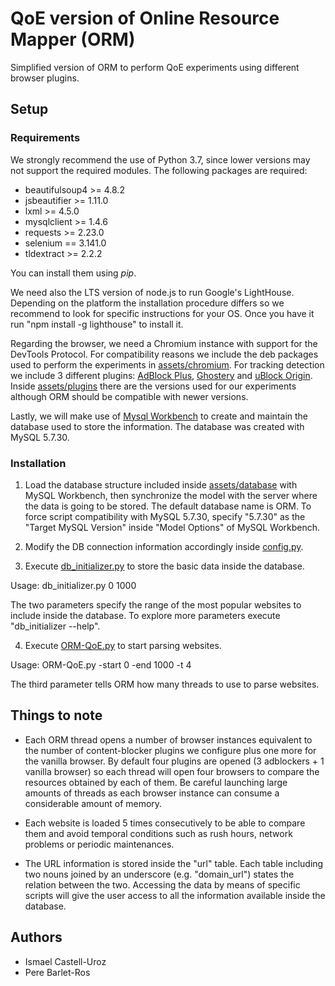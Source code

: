# QoE version of Online Resource Mapper (ORM)
Simplified version of ORM to perform QoE experiments using different browser plugins.

## Setup
### Requirements
We strongly recommend the use of Python 3.7, since lower versions may not support the required modules.
The following packages are required:
* beautifulsoup4 >= 4.8.2
* jsbeautifier >= 1.11.0
* lxml >= 4.5.0
* mysqlclient >= 1.4.6
* requests >= 2.23.0
* selenium == 3.141.0
* tldextract >= 2.2.2

You can install them using *pip*.

We need also the LTS version of node.js to run Google's LightHouse. Depending on the platform the installation procedure differs so we recommend to look for specific instructions for your OS. Once you have it run "npm install -g lighthouse" to install it.

Regarding the browser, we need a Chromium instance with support for the DevTools Protocol. For compatibility reasons we include the deb packages used to perform the experiments in [assets/chromium](assets/chromium). For tracking detection we include 3 different plugins: [AdBlock Plus](https://adblockplus.org), [Ghostery](https://www.ghostery.com/) and [uBlock Origin](https://chrome.google.com/webstore/detail/ublock-origin/cjpalhdlnbpafiamejdnhcphjbkeiagm?hl=es). Inside [assets/plugins](assets/plugins) there are the versions used for our experiments although ORM should be compatible with newer versions. 


Lastly, we will make use of [Mysql Workbench](https://www.mysql.com/products/workbench/) to create and maintain the database used to store the information. The database was created with MySQL 5.7.30.

### Installation
1) Load the database structure included inside [assets/database](assets/database) with MySQL Workbench, then synchronize the model with the server where the data is going to be stored. The default database name is ORM. To force script compatibility with MySQL 5.7.30, specify "5.7.30" as the "Target MySQL Version" inside "Model Options" of MySQL Workbench.

2) Modify the DB connection information accordingly inside [config.py](config.py).

3) Execute [db_initializer.py](code/db_initializer.py) to store the basic data inside the database.

Usage: db_initializer.py 0 1000

The two parameters specify the range of the most popular websites to include inside the database. 
To explore more parameters execute "db_initializer --help".

4) Execute [ORM-QoE.py](code/ORM-QoE.py) to start parsing websites.

Usage: ORM-QoE.py -start 0 -end 1000 -t 4

The third parameter tells ORM how many threads to use to parse websites. 

## Things to note

* Each ORM thread opens a number of browser instances equivalent to the number of content-blocker plugins we configure plus one more for the vanilla browser. By default four plugins are opened (3 adblockers + 1 vanilla browser) so each thread will open four browsers to compare the resources obtained by each of them. Be careful launching large amounts of threads as each browser instance can consume a considerable amount of memory.

* Each website is loaded 5 times consecutively to be able to compare them and avoid temporal conditions such as rush hours, network problems or periodic maintenances.

* The URL information is stored inside the "url" table. Each table including two nouns joined by an underscore (e.g. "domain_url") states the relation between the two. Accessing the data by means of specific scripts will give the user access to all the information available inside the database.

## Authors
* Ismael Castell-Uroz
* Pere Barlet-Ros
